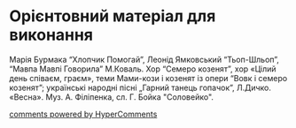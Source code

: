 <div id="hypercomments_widget" class="js-hypercomments-widget invisible"></div>


# Орієнтовний матеріал для виконання

Марія Бурмака “Хлопчик Помогай”, Леонід Ямковський “Тьоп-Шльоп”, “Мавпа Мавпі Говорила”  М.Коваль. Хор “Семеро козенят”, хор «Цілий день співаєм, граєм», теми Мами-кози і козенят із опери “Вовк і семеро козенят”; українські народні пісні „Гарний танець гопачок”, Л.Дичко. «Весна». Муз. А. Філіпенка, сл. Г. Бойка "Соловейко". 

<div class="js-hypercomments-container">
    <a href="http://hypercomments.com" class="hc-link" title="comments widget">comments powered by HyperComments</a>
</div>